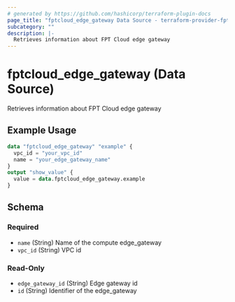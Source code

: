 ```yaml
---
# generated by https://github.com/hashicorp/terraform-plugin-docs
page_title: "fptcloud_edge_gateway Data Source - terraform-provider-fptcloud"
subcategory: ""
description: |-
  Retrieves information about FPT Cloud edge gateway
---
```


# fptcloud_edge_gateway (Data Source)

Retrieves information about FPT Cloud edge gateway

## Example Usage

```terraform
data "fptcloud_edge_gateway" "example" {
  vpc_id = "your_vpc_id"
  name = "your_edge_gateway_name"
}
output "show_value" {
  value = data.fptcloud_edge_gateway.example
}
```

<!-- schema generated by tfplugindocs -->
## Schema

### Required

- `name` (String) Name of the compute edge_gateway
- `vpc_id` (String) VPC id

### Read-Only

- `edge_gateway_id` (String) Edge gateway id
- `id` (String) Identifier of the edge_gateway
